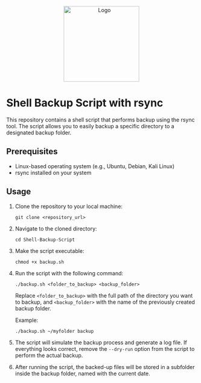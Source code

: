 <p align="center">
  <img src="https://i.imgur.com/OO5dwev.png" alt="Logo" width="200px">
</p>



# Shell Backup Script with rsync

This repository contains a shell script that performs backup using the rsync tool. The script allows you to easily backup a specific directory to a designated backup folder.

## Prerequisites

- Linux-based operating system (e.g., Ubuntu, Debian, Kali Linux)
- rsync installed on your system

## Usage

1. Clone the repository to your local machine:

   ```
   git clone <repository_url>
   ```

2. Navigate to the cloned directory:

   ```
   cd Shell-Backup-Script
   ```

3. Make the script executable:

   ```
   chmod +x backup.sh
   ```

4. Run the script with the following command:

   ```
   ./backup.sh <folder_to_backup> <backup_folder>
   ```

   Replace `<folder_to_backup>` with the full path of the directory you want to backup, and `<backup_folder>` with the name of the previously created backup folder.

   Example:

   ```
   ./backup.sh ~/myfolder backup
   ```

5. The script will simulate the backup process and generate a log file. If everything looks correct, remove the `--dry-run` option from the script to perform the actual backup.

6. After running the script, the backed-up files will be stored in a subfolder inside the backup folder, named with the current date.

